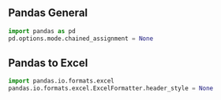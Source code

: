 ## Pandas General
```python
import pandas as pd
pd.options.mode.chained_assignment = None

```

## Pandas to Excel
```python
import pandas.io.formats.excel
pandas.io.formats.excel.ExcelFormatter.header_style = None
```
